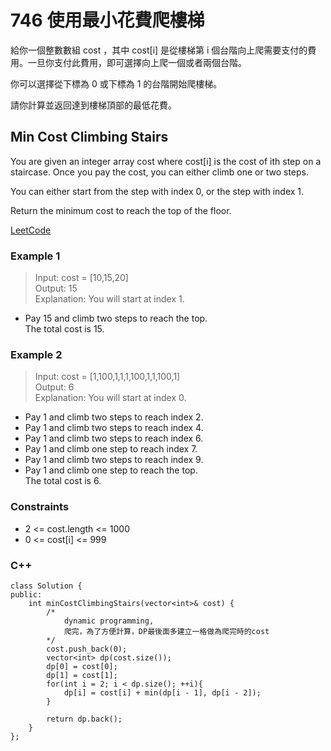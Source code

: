# 746 使用最小花費爬樓梯

給你一個整數數組 cost ，其中 cost[i] 是從樓梯第 i 個台階向上爬需要支付的費用。一旦你支付此費用，即可選擇向上爬一個或者兩個台階。

你可以選擇從下標為 0 或下標為 1 的台階開始爬樓梯。

請你計算並返回達到樓梯頂部的最低花費。

##  Min Cost Climbing Stairs

You are given an integer array cost where cost[i] is the cost of ith step on a staircase. Once you pay the cost, you can either climb one or two steps.

You can either start from the step with index 0, or the step with index 1.

Return the minimum cost to reach the top of the floor.

[LeetCode](https://leetcode.cn/problems/min-cost-climbing-stairs/)

### Example 1

> Input: cost = [10,15,20]  
Output: 15  
Explanation: You will start at index 1.  
- Pay 15 and climb two steps to reach the top.  
The total cost is 15.  

### Example 2

> Input: cost = [1,100,1,1,1,100,1,1,100,1]  
Output: 6  
Explanation: You will start at index 0.  
- Pay 1 and climb two steps to reach index 2.  
- Pay 1 and climb two steps to reach index 4.  
- Pay 1 and climb two steps to reach index 6.  
- Pay 1 and climb one step to reach index 7.  
- Pay 1 and climb two steps to reach index 9.  
- Pay 1 and climb one step to reach the top.  
The total cost is 6.  


### Constraints

* 2 <= cost.length <= 1000
* 0 <= cost[i] <= 999


### C++ 

```
class Solution {
public:
    int minCostClimbingStairs(vector<int>& cost) {
        /*
            dynamic programming,
            爬完，為了方便計算，DP最後面多建立一格做為爬完時的cost
        */
        cost.push_back(0);
        vector<int> dp(cost.size());
        dp[0] = cost[0];
        dp[1] = cost[1];
        for(int i = 2; i < dp.size(); ++i){
            dp[i] = cost[i] + min(dp[i - 1], dp[i - 2]);
        }

        return dp.back();
    }
};
```
